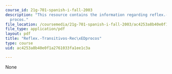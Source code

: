 ```yaml
---
course_id: 21g-701-spanish-i-fall-2003
description: "This resource contains the information regarding reflex.-transitivos-rec\xED\
  procos."
file_location: /coursemedia/21g-701-spanish-i-fall-2003/ac4253a8b40e0f1a2761033fa1ee1c3a_MIT21G_701F03_13reflex.pdf
file_type: application/pdf
layout: pdf
title: "Reflex.-Transitivos-Rec\xEDprocos"
type: course
uid: ac4253a8b40e0f1a2761033fa1ee1c3a

---
```

None